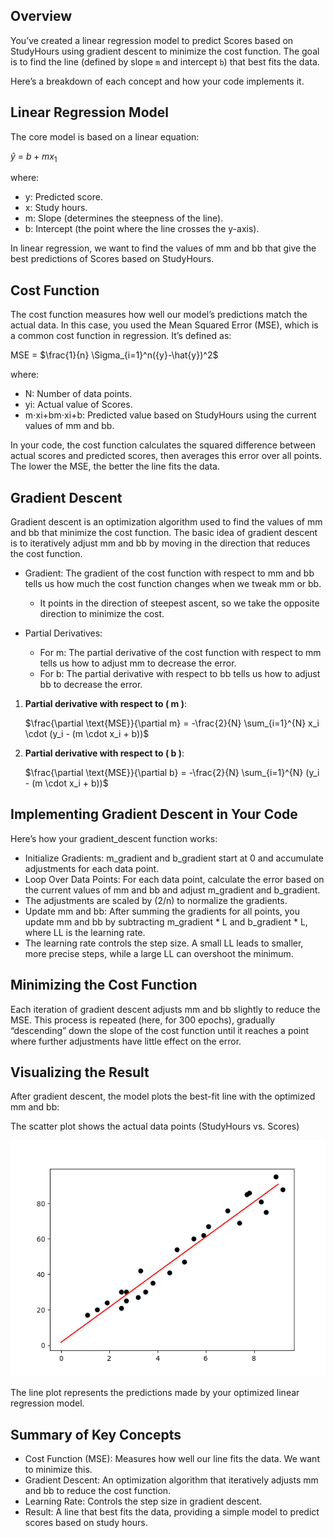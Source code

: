 ## Overview

You’ve created a linear regression model to predict Scores based on StudyHours using gradient descent to minimize the cost function. The goal is to find the line (defined by slope `m` and intercept `b`) that best fits the data.

Here’s a breakdown of each concept and how your code implements it.
## Linear Regression Model

The core model is based on a linear equation:

$\hat{y}$ = $b + m x_1$
    

where:

- y: Predicted score.
- x: Study hours.
- m: Slope (determines the steepness of the line).
- b: Intercept (the point where the line crosses the y-axis).

In linear regression, we want to find the values of mm and bb that give the best predictions of Scores based on StudyHours.
## Cost Function

The cost function measures how well our model’s predictions match the actual data. In this case, you used the Mean Squared Error (MSE), which is a common cost function in regression. It’s defined as:

MSE = $\frac{1}{n} \Sigma_{i=1}^n({y}-\hat{y})^2$

where:

- N: Number of data points.
- yi​: Actual value of Scores.
- m⋅xi+bm⋅xi​+b: Predicted value based on StudyHours using the current values of mm and bb.

In your code, the cost function calculates the squared difference between actual scores and predicted scores, then averages this error over all points. The lower the MSE, the better the line fits the data.
## Gradient Descent

Gradient descent is an optimization algorithm used to find the values of mm and bb that minimize the cost function. The basic idea of gradient descent is to iteratively adjust mm and bb by moving in the direction that reduces the cost function.

- Gradient: The gradient of the cost function with respect to mm and bb tells us how much the cost function changes when we tweak mm or bb. 
    - It points in the direction of steepest ascent, so we take the opposite direction to minimize the cost.

- Partial Derivatives:
    - For m: The partial derivative of the cost function with respect to mm tells us how to adjust mm to decrease the error.
    - For b: The partial derivative with respect to bb tells us how to adjust bb to decrease the error.


1. **Partial derivative with respect to \( m \)**:

   $\frac{\partial \text{MSE}}{\partial m} = -\frac{2}{N} \sum_{i=1}^{N} x_i \cdot (y_i - (m \cdot x_i + b))$

2. **Partial derivative with respect to \( b \)**:

   $\frac{\partial \text{MSE}}{\partial b} = -\frac{2}{N} \sum_{i=1}^{N} (y_i - (m \cdot x_i + b))$



## Implementing Gradient Descent in Your Code

Here’s how your gradient_descent function works:

- Initialize Gradients: m_gradient and b_gradient start at 0 and accumulate adjustments for each data point.
- Loop Over Data Points: For each data point, calculate the error based on the current values of mm and bb and adjust m_gradient and b_gradient.
- The adjustments are scaled by (2/n) to normalize the gradients.
- Update mm and bb: After summing the gradients for all points, you update mm and bb by subtracting m_gradient * L and b_gradient * L, where LL is the learning rate.
- The learning rate controls the step size. A small LL leads to smaller, more precise steps, while a large LL can overshoot the minimum.

## Minimizing the Cost Function

Each iteration of gradient descent adjusts mm and bb slightly to reduce the MSE. This process is repeated (here, for 300 epochs), gradually “descending” down the slope of the cost function until it reaches a point where further adjustments have little effect on the error.
## Visualizing the Result

After gradient descent, the model plots the best-fit line with the optimized mm and bb:

The scatter plot shows the actual data points (StudyHours vs. Scores)

![Model](gradient_descent_plot.png)

The line plot represents the predictions made by your optimized linear regression model.

## Summary of Key Concepts

- Cost Function (MSE): Measures how well our line fits the data. We want to minimize this.
- Gradient Descent: An optimization algorithm that iteratively adjusts mm and bb to reduce the cost function.
- Learning Rate: Controls the step size in gradient descent.
- Result: A line that best fits the data, providing a simple model to predict scores based on study hours.